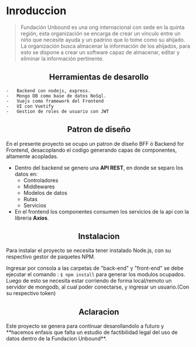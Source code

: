 # Inroduccion 
>Fundación Unbound es una ong internacional con sede en la quinta región, esta
organización se encarga de crear un vínculo entre un niño que necesite ayuda y un padrino que lo tome como su ahijado.
La organización busca almacenar la información de los ahijados, para esto se dispone a crear un software capaz de almacenar, editar y eliminar la información pertinente.

<h2 align="center">Herramientas de desarollo</h2>

	-	Backend con nodejs, express.
	-	Mongo DB como base de datos NoSql.
	-	Vuejs como framework del Frontend
	-	UI con Vuetify
	-	Gestion de roles de usuario con JWT
<h2 align="center">Patron de diseño</h2>
En el presente proyecto se ocupo un patron de diseño BFF ó Backend for Frontend, desacoplando el codigo generando capas de componentes, altamente acopladas.<br>

- Dentro del backend se genero una **API REST**, en donde se separo los datos en:
	-  Controladores
    -  Middlewares
    -  Modelos de datos
    -  Rutas
    -  Servicios
- En el frontend los componentes consumen los servicios de la api con la libreria **Axios**.
<h2 align="center">Instalacion</h2>Para instalar el proyecto se necesita tener instalado Node.js, con su respectivo gestor de paquetes NPM.

Ingresar por consola a las carpetas de "back-end" y "front-end" se debe ejecutar el comando :
`$ npm install` 
para generar los modulos ocupados.
Luego de esto se necesita estar corriendo de forma local/remoto un servidor de mongodb, al cual poder conectarse, y ingresar un usuario.(Con su respectivo token)

<h2 align="center">Aclaracion</h2>Este proyecto se genera para continuar desarollandolo a futuro y **hacemos enfasis que falta un estudio de factibilidad legal del uso de datos dentro de la Fundacion  Unbound**.